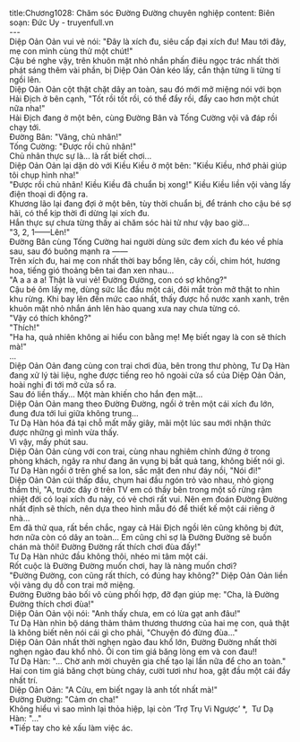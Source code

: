 title:Chương1028: Chăm sóc Đường Đường chuyên nghiệp
content:
Biên soạn: Đức Uy - truyenfull.vn<br>---<br>Diệp Oản Oản vui vẻ nói: "Đây là xích đu, siêu cấp đại xích đu! Mau tới đây, mẹ con mình cùng thử một chút!"<br>Cậu bé nghe vậy, trên khuôn mặt nhỏ nhắn phấn điêu ngọc trác nhất thời phát sáng thêm vài phần, bị Diệp Oản Oản kéo lấy, cẩn thận từng li từng tí ngồi lên.<br>Diệp Oản Oản cột thật chặt dây an toàn, sau đó mới mở miệng nói với bọn Hải Địch ở bên cạnh, "Tốt rồi tốt rồi, có thể đẩy rồi, đẩy cao hơn một chút nữa nha!"<br>Hải Địch đang ở một bên, cùng Đường Bân và Tống Cường vội vã đáp rồi chạy tới.<br>Đường Bân: "Vâng, chủ nhân!"<br>Tống Cường: "Được rồi chủ nhân!"<br>Chủ nhân thực sự là... là rất biết chơi...<br>Diệp Oản Oản lại dặn dò với Kiều Kiều ở một bên: "Kiều Kiều, nhớ phải giúp tôi chụp hình nha!"<br>"Được rồi chủ nhân! Kiều Kiều đã chuẩn bị xong!" Kiều Kiều liền vội vàng lấy điện thoại di động ra.<br>Khương lão lại đang đợi ở một bên, tùy thời chuẩn bị, để tránh cho cậu bé sợ hãi, có thể kịp thời đi dừng lại xích đu.<br>Hắn thực sự chưa từng thấy ai chăm sóc hài tử như vậy bao giờ…<br>"3, 2, 1——Lên!"<br>Đường Bân cùng Tống Cường hai người dùng sức đem xích đu kéo về phía sau, sau đó buông mạnh ra ——<br>Trên xích đu, hai mẹ con nhất thời bay bổng lên, cây cối, chim hót, hương hoa, tiếng gió thoảng bên tai đan xen nhau…<br>"A a a a a! Thật là vui vẻ! Đường Đường, con có sợ không?"<br>Cậu bé ôm lấy mẹ, dùng sức lắc đầu một cái, đôi mắt tròn mở thật to nhìn khu rừng. Khi bay lên đến mức cao nhất, thấy được hồ nước xanh xanh, trên khuôn mặt nhỏ nhắn ánh lên hào quang xưa nay chưa từng có.<br>"Vậy có thích không?"<br>"Thích!"<br>"Ha ha, quả nhiên không ai hiểu con bằng mẹ! Mẹ biết ngay là con sẽ thích mà!"<br>...<br>Diệp Oản Oản đang cùng con trai chơi đùa, bên trong thư phòng, Tư Dạ Hàn đang xử lý tài liệu, nghe được tiếng reo hô ngoài cửa sổ của Diệp Oản Oản, hoài nghi đi tới mở cửa sổ ra.<br>Sau đó liền thấy... Một màn khiến cho hắn đen mặt...<br>Diệp Oản Oản mang theo Đường Đường, ngồi ở trên một cái xích đu lớn, đung đưa tới lui giữa không trung...<br>Tư Dạ Hàn hóa đá tại chỗ mất mấy giây, mãi một lúc sau mới nhận thức được những gì mình vừa thấy.<br>Vì vậy, mấy phút sau.<br>Diệp Oản Oản cùng với con trai, cùng nhau nghiêm chỉnh đứng ở trong phòng khách, ngây ra như đang ăn vụng bị bắt quả tang, không biết nói gì.<br>Tư Dạ Hàn ngồi ở trên ghế sa lon, sắc mặt đen như đáy nồi, "Nói đi!"<br>Diệp Oản Oản cúi thấp đầu, chụm hai đầu ngón trỏ vào nhau, nhỏ giọng thầm thì, "A, trước đây ở trên TV em có thấy bên trong một số rừng rậm nhiệt đới có loại xích đu này, có vẻ chơi rất vui. Nên em đoán Đường Đường nhất định sẽ thích, nên dựa theo hình mẫu đó để thiết kế một cái riêng ở nhà…<br>Em đã thử qua, rất bền chắc, ngay cả Hải Địch ngồi lên cũng không bị đứt, hơn nữa còn có dây an toàn... Em cũng chỉ sợ là Đường Đường sẽ buồn chán mà thôi! Đường Đường rất thích chơi đùa đấy!"<br>Tư Dạ Hàn nhức đầu không thôi, nhéo mi tâm một cái.<br>Rốt cuộc là Đường Đường muốn chơi, hay là nàng muốn chơi?<br>"Đường Đường, con cũng rất thích, có đúng hay không?" Diệp Oản Oản liền vội vàng dụ dỗ con trai mở miệng.<br>Đường Đường bảo bối vô cùng phối hợp, đỡ đạn giúp mẹ: "Cha, là Đường Đường thích chơi đùa!"<br>Diệp Oản Oản vội nói: "Anh thấy chưa, em có lừa gạt anh đâu!"<br>Tư Dạ Hàn nhìn bộ dáng thảm thảm thương thương của hai mẹ con, quả thật là không biết nên nói cái gì cho phải, "Chuyện đó đừng đùa..."<br>Diệp Oản Oản nhất thời nghẹn ngào đau khổ lớn, Đường Đường nhất thời nghẹn ngào đau khổ nhỏ. Ôi con tim giá băng lòng em và con đau!!<br>Tư Dạ Hàn: "... Chờ anh mời chuyên gia chế tạo lại lần nữa để cho an toàn."<br>Hai con tim giá băng chợt bùng cháy, cười tươi như hoa, gật đầu một cái đầy nhất trí.<br>Diệp Oản Oản: "A Cửu, em biết ngay là anh tốt nhất mà!"<br>Đường Đường: "Cảm ơn cha!"<br>Không hiểu vì sao mình lại thỏa hiệp, lại còn ‘Trợ Trụ Vi Ngược’ *,  Tư Dạ Hàn: "..."<br>*Tiếp tay cho kẻ xấu làm việc ác.